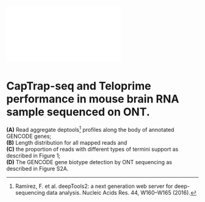 ## ![Supplementary Figure 3.](SupplementaryFigure3.pdf)
# CapTrap-seq and Teloprime performance in mouse brain RNA sample sequenced on ONT.
**(A)** Read aggregate deptools[^44] profiles along the body of annotated GENCODE genes; <br>
**(B)** Length distribution for all mapped reads and <br> 
**(C)** the proportion of reads with different types of termini support as described in Figure 1; <br>
**(D)** The GENCODE gene biotype detection by ONT sequencing as described in Figure S2A.

[^44]: Ramírez, F. et al. deepTools2: a next generation web server for deep-sequencing data analysis. Nucleic Acids Res. 44, W160–W165 (2016).
